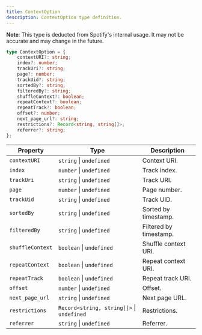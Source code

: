 ```yaml
---
title: ContextOption
description: ContextOption type definition.
---
```


**Note**: This type is deducted from Spotify's internal usage. It may not be accurate and may change in the future.

```ts
type ContextOption = {
    contextURI?: string;
    index?: number;
    trackUri?: string;
    page?: number;
    trackUid?: string;
    sortedBy?: string;
    filteredBy?: string;
    shuffleContext?: boolean;
    repeatContext?: boolean;
    repeatTrack?: boolean;
    offset?: number;
    next_page_url?: string;
    restrictions?: Record<string, string[]>;
    referrer?: string;
};
```

| Property | Type | Description |
| --- | --- | --- |
| `contextURI` | `string` &#124; `undefined` | Context URI. |
| `index` | `number` &#124; `undefined` | Track index. |
| `trackUri` | `string` &#124; `undefined` | Track URI. |
| `page` | `number` &#124; `undefined` | Page number. |
| `trackUid` | `string` &#124; `undefined` | Track UID. |
| `sortedBy` | `string` &#124; `undefined` | Sorted by timestamp. |
| `filteredBy` | `string` &#124; `undefined` | Filtered by timestamp. |
| `shuffleContext` | `boolean` &#124; `undefined` | Shuffle context URI. |
| `repeatContext` | `boolean` &#124; `undefined` | Repeat context URI. |
| `repeatTrack` | `boolean` &#124; `undefined` | Repeat track URI. |
| `offset` | `number` &#124; `undefined` | Offset. |
| `next_page_url` | `string` &#124; `undefined` | Next page URL. |
| `restrictions` | `Record<string, string[]>` &#124; `undefined` | Restrictions. |
| `referrer` | `string` &#124; `undefined` | Referrer. |
